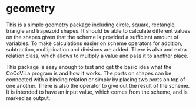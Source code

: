 # geometry
This is a simple geometry package including circle, square, rectangle, triangle and trapezoid shapes. It should be able to calculate different values on the shapes given that the scheme is provided a sufficient amount of variables. To make calculations easier on scheme operators for addition, subtraction, multiplication and divisions are added. There is also and extra relation class, which allows to multiply a value and pass it to another place.

This package is easy enough to test and get the basic idea what the CoCoViLa program is and how it works.
The ports on shapes can be connected with a binding relation or simply by placing two ports on top of one another.
There is also the operator to give out the result of the scheme. It is intended to have an input value, which comes from the scheme, and is marked as output.
